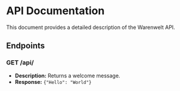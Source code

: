 # API Documentation

This document provides a detailed description of the Warenwelt API.

## Endpoints

### GET /api/
- **Description:** Returns a welcome message.
- **Response:** `{"Hello": "World"}`
